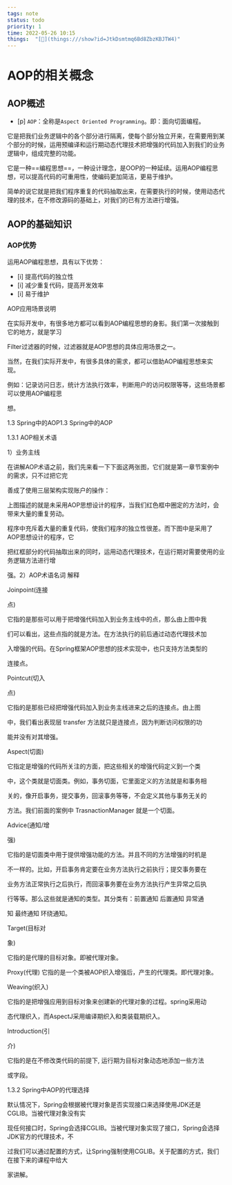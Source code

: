 ```yaml
---
tags: note
status: todo
priority: 1
time: 2022-05-26 10:15
things:  "[🧊](things:///show?id=JtkDsmtmq6Bd8ZbzKBJTW4)"
---
```



# AOP的相关概念

## AOP概述

- [p] `AOP`：全称是`Aspect Oriented Programming`。即：⾯向切⾯编程。

它是把我们业务逻辑中的各个部分进⾏隔离，使每个部分独⽴开来，在需要⽤到某个部分的时候，运⽤预编译和运⾏期动态代理技术把增强的代码加⼊到我们的业务逻辑中，组成完整的功能。

它是⼀种==编程思想==，⼀种设计理念，是OOP的⼀种延续。运⽤AOP编程思想，可以提⾼代码的可重⽤性，使编码更加简洁，更易于维护。

简单的说它就是把我们程序重复的代码抽取出来，在需要执⾏的时候，使⽤动态代理的技术，在不修改源码的基础上，对我们的已有⽅法进⾏增强。

## AOP的基础知识

### AOP优势

运⽤AOP编程思想，具有以下优势：

- [i]  提⾼代码的独⽴性
- [i]  减少重复代码，提⾼开发效率
- [i] 易于维护

AOP应⽤场景说明

在实际开发中，有很多地⽅都可以看到AOP编程思想的身影。我们第⼀次接触到它的地⽅，就是学习

Filter过滤器的时候，过滤器就是AOP思想的具体应⽤场景之⼀。

当然，在我们实际开发中，有很多具体的需求，都可以借助AOP编程思想来实现。

例如：记录访问⽇志，统计⽅法执⾏效率，判断⽤户的访问权限等等，这些场景都可以使⽤AOP编程思

想。

1.3 Spring中的AOP1.3 Spring中的AOP

1.3.1 AOP相关术语

1）业务主线

在讲解AOP术语之前，我们先来看⼀下下⾯这两张图，它们就是第⼀章节案例中的需求，只不过把它完

善成了使⽤三层架构实现账户的操作：

上图描述的就是未采⽤AOP思想设计的程序，当我们红⾊框中圈定的⽅法时，会带来⼤量的重复劳动。

程序中充斥着⼤量的重复代码，使我们程序的独⽴性很差。⽽下图中是采⽤了AOP思想设计的程序，它

把红框部分的代码抽取出来的同时，运⽤动态代理技术，在运⾏期对需要使⽤的业务逻辑⽅法进⾏增

强。2）AOP术语名词 解释

Joinpoint(连接

点)

它指的是那些可以⽤于把增强代码加⼊到业务主线中的点，那么由上图中我

们可以看出，这些点指的就是⽅法。在⽅法执⾏的前后通过动态代理技术加

⼊增强的代码。在Spring框架AOP思想的技术实现中，也只⽀持⽅法类型的

连接点。

Pointcut(切⼊

点)

它指的是那些已经把增强代码加⼊到业务主线进来之后的连接点。由上图

中，我们看出表现层 transfer ⽅法就只是连接点，因为判断访问权限的功

能并没有对其增强。

Aspect(切⾯)

它指定是增强的代码所关注的⽅⾯，把这些相关的增强代码定义到⼀个类

中，这个类就是切⾯类。例如，事务切⾯，它⾥⾯定义的⽅法就是和事务相

关的，像开启事务，提交事务，回滚事务等等，不会定义其他与事务⽆关的

⽅法。我们前⾯的案例中 TrasnactionManager 就是⼀个切⾯。

Advice(通知/增

强)

它指的是切⾯类中⽤于提供增强功能的⽅法。并且不同的⽅法增强的时机是

不⼀样的。⽐如，开启事务肯定要在业务⽅法执⾏之前执⾏；提交事务要在

业务⽅法正常执⾏之后执⾏，⽽回滚事务要在业务⽅法执⾏产⽣异常之后执

⾏等等。那么这些就是通知的类型。其分类有：前置通知 后置通知 异常通

知 最终通知 环绕通知。

Target(⽬标对

象)

它指的是代理的⽬标对象。即被代理对象。

Proxy(代理) 它指的是⼀个类被AOP织⼊增强后，产⽣的代理类。即代理对象。

Weaving(织⼊)

它指的是把增强应⽤到⽬标对象来创建新的代理对象的过程。spring采⽤动

态代理织⼊，⽽AspectJ采⽤编译期织⼊和类装载期织⼊。

Introduction(引

介)

它指的是在不修改类代码的前提下, 运⾏期为⽬标对象动态地添加⼀些⽅法

或字段。

1.3.2 Spring中AOP的代理选择

默认情况下，Spring会根据被代理对象是否实现接⼝来选择使⽤JDK还是CGLIB。当被代理对象没有实

现任何接⼝时，Spring会选择CGLIB。当被代理对象实现了接⼝，Spring会选择JDK官⽅的代理技术，不

过我们可以通过配置的⽅式，让Spring强制使⽤CGLIB。关于配置的⽅式，我们在接下来的课程中给⼤

家讲解。